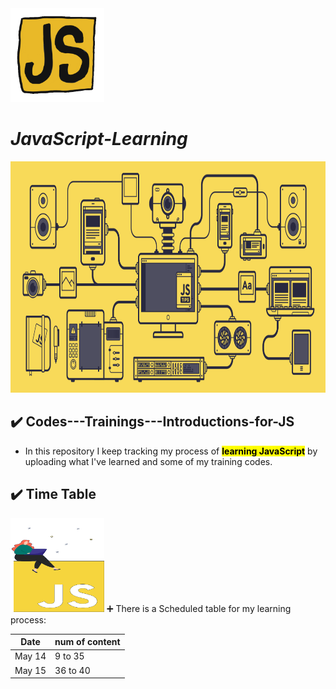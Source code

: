 <img src="assets/giphy.gif" style="width: 150px; height: 150px;">

# ***JavaScript-Learning***

<img src="assets/js.gif" style="width: 1600px; height: 370px;">

## ✔️ Codes---Trainings---Introductions-for-JS

-   In this repository I keep tracking my process of <mark>**learning JavaScript**</mark> by uploading what I've learned and some of my training codes.

## ✔️ Time Table
<img src="assets/js-animation.gif" style="width: 150px; height: 150px;">
      ➕ There is a Scheduled table for my learning process:
<table>
  <thead>
    <tr>
      <th>Date</th>
      <th>num of content</th>
    </tr>
  </thead>
  <tbody>
    <tr>
      <td>May 14</td>
      <td>9 to 35</td>
    </tr>
    <tr>
      <td>May 15</td>
      <td>36 to 40</td>
    </tr>
  </tbody>
</table>

<br>


